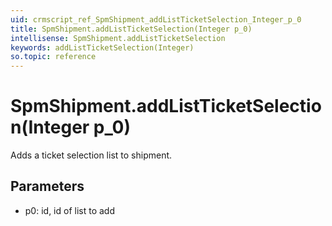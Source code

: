 ```yaml
---
uid: crmscript_ref_SpmShipment_addListTicketSelection_Integer_p_0
title: SpmShipment.addListTicketSelection(Integer p_0)
intellisense: SpmShipment.addListTicketSelection
keywords: addListTicketSelection(Integer)
so.topic: reference
---
```


# SpmShipment.addListTicketSelection(Integer p_0)

Adds a ticket selection list to shipment.

## Parameters

* p0: id, id of list to add

